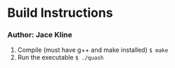 # Build Instructions
### Author: Jace Kline
1. Compile (must have g++ and make installed)
```$ make```
2. Run the executable
```$ ./quash```
